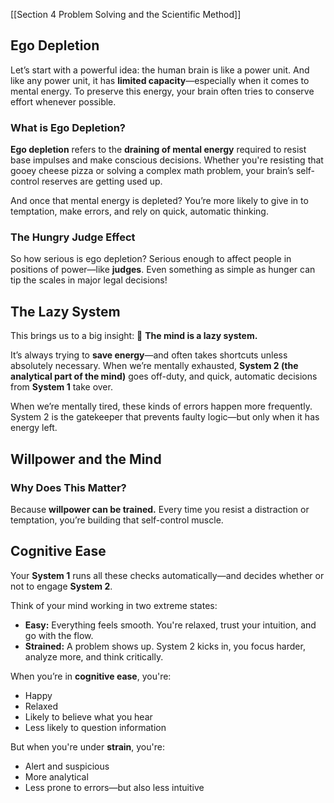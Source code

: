 [[Section 4 Problem Solving and the Scientific Method]]
## Ego Depletion

Let’s start with a powerful idea: the human brain is like a power unit. And like any power unit, it has **limited capacity**—especially when it comes to mental energy. To preserve this energy, your brain often tries to conserve effort whenever possible.

### What is Ego Depletion?

**Ego depletion** refers to the **draining of mental energy** required to resist base impulses and make conscious decisions. Whether you're resisting that gooey cheese pizza or solving a complex math problem, your brain’s self-control reserves are getting used up.

And once that mental energy is depleted? You’re more likely to give in to temptation, make errors, and rely on quick, automatic thinking.

### The Hungry Judge Effect

So how serious is ego depletion? Serious enough to affect people in positions of power—like **judges**.
Even something as simple as hunger can tip the scales in major legal decisions!

## The Lazy System

This brings us to a big insight: 🧠 **The mind is a lazy system.**

It’s always trying to **save energy**—and often takes shortcuts unless absolutely necessary. When we’re mentally exhausted, **System 2 (the analytical part of the mind)** goes off-duty, and quick, automatic decisions from **System 1** take over.

When we’re mentally tired, these kinds of errors happen more frequently. System 2 is the gatekeeper that prevents faulty logic—but only when it has energy left.

## Willpower and the Mind

### Why Does This Matter?

Because **willpower can be trained.** Every time you resist a distraction or temptation, you’re building that self-control muscle.
## Cognitive Ease

Your **System 1** runs all these checks automatically—and decides whether or not to engage **System 2**.

Think of your mind working in two extreme states:

- **Easy:** Everything feels smooth. You're relaxed, trust your intuition, and go with the flow.
- **Strained:** A problem shows up. System 2 kicks in, you focus harder, analyze more, and think critically.

When you’re in **cognitive ease**, you're:

- Happy
- Relaxed
- Likely to believe what you hear
- Less likely to question information

But when you're under **strain**, you're:

- Alert and suspicious
- More analytical
- Less prone to errors—but also less intuitive


